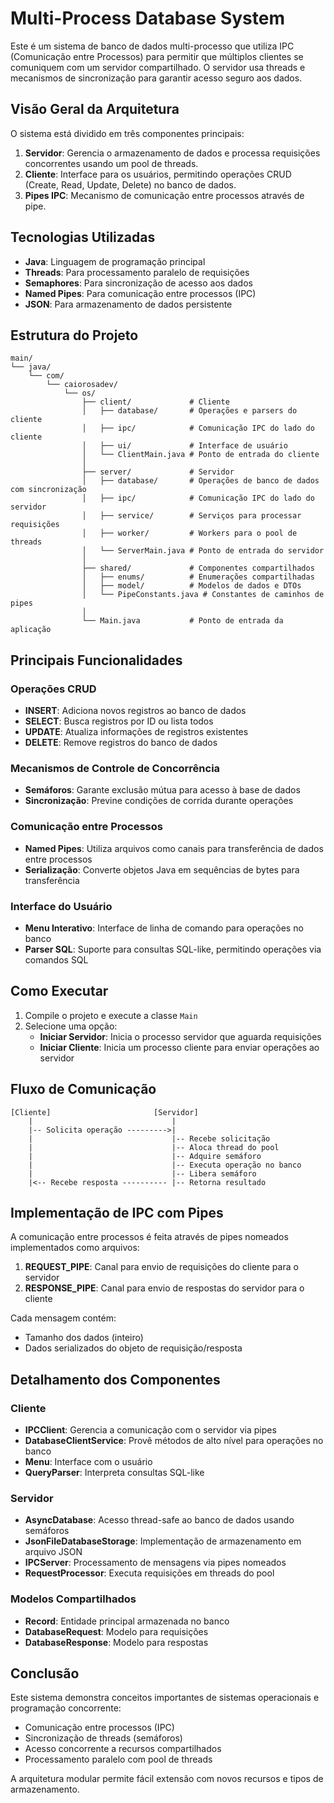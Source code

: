 # Multi-Process Database System

Este é um sistema de banco de dados multi-processo que utiliza IPC (Comunicação entre Processos) para permitir que múltiplos clientes se comuniquem com um servidor compartilhado. O servidor usa threads e mecanismos de sincronização para garantir acesso seguro aos dados.

## Visão Geral da Arquitetura

O sistema está dividido em três componentes principais:

1. **Servidor**: Gerencia o armazenamento de dados e processa requisições concorrentes usando um pool de threads.
2. **Cliente**: Interface para os usuários, permitindo operações CRUD (Create, Read, Update, Delete) no banco de dados.
3. **Pipes IPC**: Mecanismo de comunicação entre processos através de pipe.

## Tecnologias Utilizadas

- **Java**: Linguagem de programação principal
- **Threads**: Para processamento paralelo de requisições
- **Semaphores**: Para sincronização de acesso aos dados
- **Named Pipes**: Para comunicação entre processos (IPC)
- **JSON**: Para armazenamento de dados persistente

## Estrutura do Projeto

```
main/
└── java/
    └── com/
        └── caiorosadev/
            └── os/
                ├── client/             # Cliente
                │   ├── database/       # Operações e parsers do cliente
                │   ├── ipc/            # Comunicação IPC do lado do cliente
                │   ├── ui/             # Interface de usuário
                │   └── ClientMain.java # Ponto de entrada do cliente
                │
                ├── server/             # Servidor
                │   ├── database/       # Operações de banco de dados com sincronização
                │   ├── ipc/            # Comunicação IPC do lado do servidor
                │   ├── service/        # Serviços para processar requisições
                │   ├── worker/         # Workers para o pool de threads
                │   └── ServerMain.java # Ponto de entrada do servidor
                │
                ├── shared/             # Componentes compartilhados
                │   ├── enums/          # Enumerações compartilhadas
                │   ├── model/          # Modelos de dados e DTOs
                │   └── PipeConstants.java # Constantes de caminhos de pipes
                │
                └── Main.java           # Ponto de entrada da aplicação
```

## Principais Funcionalidades

### Operações CRUD

- **INSERT**: Adiciona novos registros ao banco de dados
- **SELECT**: Busca registros por ID ou lista todos
- **UPDATE**: Atualiza informações de registros existentes
- **DELETE**: Remove registros do banco de dados

### Mecanismos de Controle de Concorrência

- **Semáforos**: Garante exclusão mútua para acesso à base de dados
- **Sincronização**: Previne condições de corrida durante operações

### Comunicação entre Processos

- **Named Pipes**: Utiliza arquivos como canais para transferência de dados entre processos
- **Serialização**: Converte objetos Java em sequências de bytes para transferência

### Interface do Usuário

- **Menu Interativo**: Interface de linha de comando para operações no banco
- **Parser SQL**: Suporte para consultas SQL-like, permitindo operações via comandos SQL

## Como Executar

1. Compile o projeto e execute a classe `Main`
2. Selecione uma opção:
   - **Iniciar Servidor**: Inicia o processo servidor que aguarda requisições
   - **Iniciar Cliente**: Inicia um processo cliente para enviar operações ao servidor

## Fluxo de Comunicação

```
[Cliente]                       [Servidor]
    |                               |
    |-- Solicita operação --------->|
    |                               |-- Recebe solicitação
    |                               |-- Aloca thread do pool
    |                               |-- Adquire semáforo 
    |                               |-- Executa operação no banco
    |                               |-- Libera semáforo
    |<-- Recebe resposta ---------- |-- Retorna resultado
```

## Implementação de IPC com Pipes

A comunicação entre processos é feita através de pipes nomeados implementados como arquivos:

1. **REQUEST_PIPE**: Canal para envio de requisições do cliente para o servidor
2. **RESPONSE_PIPE**: Canal para envio de respostas do servidor para o cliente

Cada mensagem contém:
- Tamanho dos dados (inteiro)
- Dados serializados do objeto de requisição/resposta

## Detalhamento dos Componentes

### Cliente

- **IPCClient**: Gerencia a comunicação com o servidor via pipes
- **DatabaseClientService**: Provê métodos de alto nível para operações no banco
- **Menu**: Interface com o usuário
- **QueryParser**: Interpreta consultas SQL-like 

### Servidor

- **AsyncDatabase**: Acesso thread-safe ao banco de dados usando semáforos
- **JsonFileDatabaseStorage**: Implementação de armazenamento em arquivo JSON
- **IPCServer**: Processamento de mensagens via pipes nomeados
- **RequestProcessor**: Executa requisições em threads do pool

### Modelos Compartilhados

- **Record**: Entidade principal armazenada no banco
- **DatabaseRequest**: Modelo para requisições
- **DatabaseResponse**: Modelo para respostas

## Conclusão

Este sistema demonstra conceitos importantes de sistemas operacionais e programação concorrente:
- Comunicação entre processos (IPC)
- Sincronização de threads (semáforos)
- Acesso concorrente a recursos compartilhados
- Processamento paralelo com pool de threads

A arquitetura modular permite fácil extensão com novos recursos e tipos de armazenamento. 
